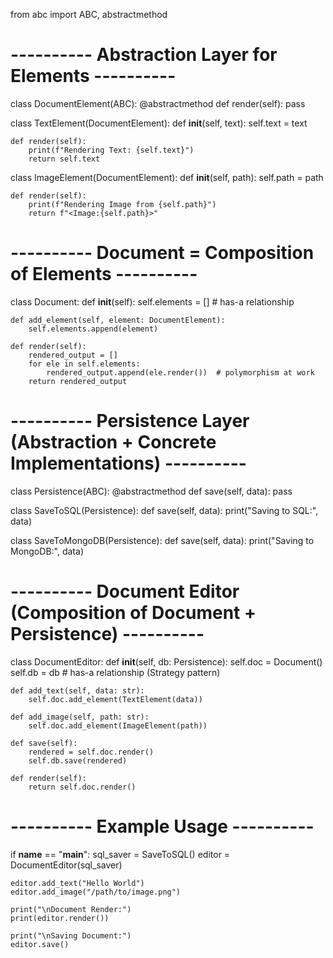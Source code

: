 from abc import ABC, abstractmethod

# ---------- Abstraction Layer for Elements ----------

class DocumentElement(ABC):
    @abstractmethod
    def render(self):
        pass


class TextElement(DocumentElement):
    def __init__(self, text):
        self.text = text

    def render(self):
        print(f"Rendering Text: {self.text}")
        return self.text


class ImageElement(DocumentElement):
    def __init__(self, path):
        self.path = path

    def render(self):
        print(f"Rendering Image from {self.path}")
        return f"<Image:{self.path}>"


# ---------- Document = Composition of Elements ----------

class Document:
    def __init__(self):
        self.elements = []  # has-a relationship

    def add_element(self, element: DocumentElement):
        self.elements.append(element)

    def render(self):
        rendered_output = []
        for ele in self.elements:
            rendered_output.append(ele.render())  # polymorphism at work
        return rendered_output


# ---------- Persistence Layer (Abstraction + Concrete Implementations) ----------

class Persistence(ABC):
    @abstractmethod
    def save(self, data):
        pass


class SaveToSQL(Persistence):
    def save(self, data):
        print("Saving to SQL:", data)


class SaveToMongoDB(Persistence):
    def save(self, data):
        print("Saving to MongoDB:", data)


# ---------- Document Editor (Composition of Document + Persistence) ----------

class DocumentEditor:
    def __init__(self, db: Persistence):
        self.doc = Document()
        self.db = db  # has-a relationship (Strategy pattern)

    def add_text(self, data: str):
        self.doc.add_element(TextElement(data))

    def add_image(self, path: str):
        self.doc.add_element(ImageElement(path))

    def save(self):
        rendered = self.doc.render()
        self.db.save(rendered)

    def render(self):
        return self.doc.render()


# ---------- Example Usage ----------

if __name__ == "__main__":
    sql_saver = SaveToSQL()
    editor = DocumentEditor(sql_saver)

    editor.add_text("Hello World")
    editor.add_image("/path/to/image.png")

    print("\nDocument Render:")
    print(editor.render())

    print("\nSaving Document:")
    editor.save()
